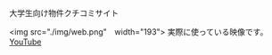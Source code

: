大学生向け物件クチコミサイト

<img src="./img/web.png"　width="193">
実際に使っている映像です。<br>
[YouTube](https://youtu.be/xTxCXm0LFRY)
